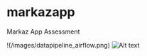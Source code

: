 # markazapp
Markaz App Assessment

!(/images/datapipeline_airflow.png)
![Alt text](/images/datapipeline_airflow.jpg?raw=true "Title")
